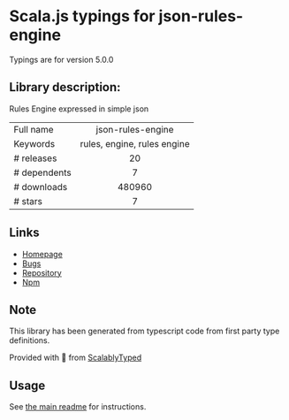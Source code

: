 
# Scala.js typings for json-rules-engine

Typings are for version 5.0.0

## Library description:
Rules Engine expressed in simple json

|                    |                 |
| ------------------ | :-------------: |
| Full name          | json-rules-engine |
| Keywords           | rules, engine, rules engine |
| # releases         | 20 |
| # dependents       | 7 |
| # downloads        | 480960 |
| # stars            | 7 |

## Links
- [Homepage](https://github.com/cachecontrol/json-rules-engine)
- [Bugs](https://github.com/cachecontrol/json-rules-engine/issues)
- [Repository](https://github.com/cachecontrol/json-rules-engine)
- [Npm](https://www.npmjs.com/package/json-rules-engine)
    


## Note
This library has been generated from typescript code from first party type definitions.

Provided with :purple_heart: from [ScalablyTyped](https://github.com/oyvindberg/ScalablyTyped)

## Usage
See [the main readme](../../readme.md) for instructions.


